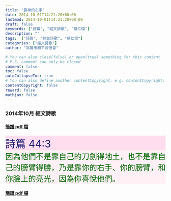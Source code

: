 ```yaml
---
title: "靠神的右手"
date: 2014-10-01T14:21:20+08:00
lastmod: 2014-10-01T14:21:20+08:00
draft: false
keywords: ["詩篇", "經文詩歌", "蔡仁傑"]
description: ""
tags:  ["詩篇", "經文詩歌", "蔡仁傑"]
categories: ["經文詩歌"]
author: "高雄市和平浸信會"

# You can also close(false) or open(true) something for this content.
# P.S. comment can only be closed
comment: false
toc: false
autoCollapseToc: true
# You can also define another contentCopyright. e.g. contentCopyright: "This is another copyright."
contentCopyright: false
reward: false
mathjax: false
---
```


### 2014年10月 經文詩歌

#### [簡譜 pdf 檔](/pdf-h/h201410.pdf "靠神的右手")

<div style="background-color:#FFDDEE"><font size="6", color="#191970">
詩篇 44:3
</font>
</div>

<div style="background-color:#FFF0F5"><font size="5", color="#006400">
因為他們不是靠自己的刀劍得地土，也不是靠自己的膀臂得勝，乃是靠你的右手、你的膀臂，和你臉上的亮光，因為你喜悅他們。
</font>
</div>

#### [簡譜 pdf 檔](/pdf-h/h201410.pdf "靠神的右手")